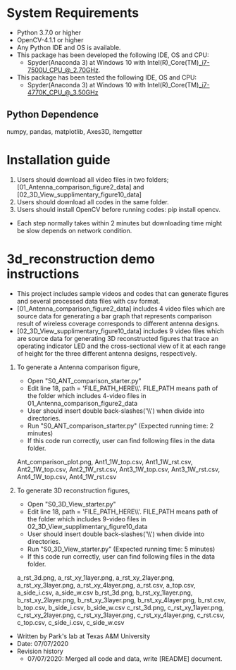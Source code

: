 # System Requirements
- Python 3.7.0 or higher
- OpenCV-4.1.1 or higher
- Any Python IDE and OS is available. 
- This package has been developed the following IDE, OS and CPU:
	- Spyder(Anaconda 3) at Windows 10 with Intel(R)_Core(TM)_i7-7500U_CPU_@_2.70GHz.
- This package has been tested the following IDE, OS and CPU:
	- Spyder(Anaconda 3) at Windows 10 with Intel(R)_Core(TM)_i7-4770K_CPU_@_3.50GHz
## Python Dependence
numpy, pandas, matplotlib, Axes3D, itemgetter

# Installation guide
1. Users should download all video files in two folders; [01_Antenna_comparison_figure2_data] and [02_3D_View_supplimentary_figure10_data]
2. Users should download all codes in the same folder.
3. Users should install OpenCV before running codes: pip install opencv.
* Each step normally takes within 2 minutes but downloading time might be slow depends on network condition.

# 3d_reconstruction demo instructions
- This project includes sample videos and codes that can generate figures and several processed data files with csv format.
- [01_Antenna_comparison_figure2_data] includes 4 video files which are source data for generating a bar graph that represents comparison result of wireless coverage corresponds to different antenna designs.
- [02_3D_View_supplimentary_figure10_data] includes 9 video files which are source data for generating 3D reconstructed figures that trace an operating indicator LED and the cross-sectional view of it at each range of height for the three different antenna designs, respectively.

1. To generate a Antenna comparison figure,
	- Open "S0_ANT_comparison_starter.py"
	- Edit line 18, path = 'FILE_PATH_HERE\\\\'. FILE_PATH means path of the folder which includes 4-video files in 01_Antenna_comparison_figure2_data
	- User should insert double back-slashes('\\\\') when divide into directories.
	- Run "S0_ANT_comparison_starter.py" (Expected running time: 2 minutes)
	- If this code run correctly, user can find following files in the data folder.
	
	Ant_comparison_plot.png, Ant1_1W_top.csv, Ant1_1W_rst.csv, Ant2_1W_top.csv, Ant2_1W_rst.csv, Ant3_1W_top.csv, Ant3_1W_rst.csv, Ant4_1W_top.csv, Ant4_1W_rst.csv
  	
2. To generate 3D reconstruction figures,
	- Open "S0_3D_View_starter.py"
	- Edit line 18, path = 'FILE_PATH_HERE\\\\'. FILE_PATH means path of the folder which includes 9-video files in 02_3D_View_supplimentary_figure10_data
	- User should insert double back-slashes('\\\\') when divide into directories.
	- Run "S0_3D_View_starter.py" (Expected running time: 5 minutes)
	- If this code run correctly, user can find following files in the data folder.
	
	a_rst_3d.png, a_rst_xy_1layer.png, a_rst_xy_2layer.png, a_rst_xy_3layer.png, a_rst_xy_4layer.png, a_rst.csv, a_top.csv, a_side_i.csv, a_side_w.csv
	b_rst_3d.png, b_rst_xy_1layer.png, b_rst_xy_2layer.png, b_rst_xy_3layer.png, b_rst_xy_4layer.png, b_rst.csv, b_top.csv, b_side_i.csv, b_side_w.csv
	c_rst_3d.png, c_rst_xy_1layer.png, c_rst_xy_2layer.png, c_rst_xy_3layer.png, c_rst_xy_4layer.png, c_rst.csv, c_top.csv, c_side_i.csv, c_side_w.csv
	
* Written by Park's lab at Texas A&M University
* Date: 07/07/2020
* Revision history
	- 07/07/2020: Merged all code and data, write [README] document.
